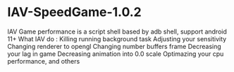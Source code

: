 # IAV-SpeedGame-1.0.2
IAV Game performance is a script shell based by adb shell, support android 11+  What IAV do : Killing running background task Adjusting your sensitivity Changing renderer to opengl Changing number buffers frame Decreasing your lag in game Decreasing animation into 0.0 scale Optimazing your cpu performance, and others
